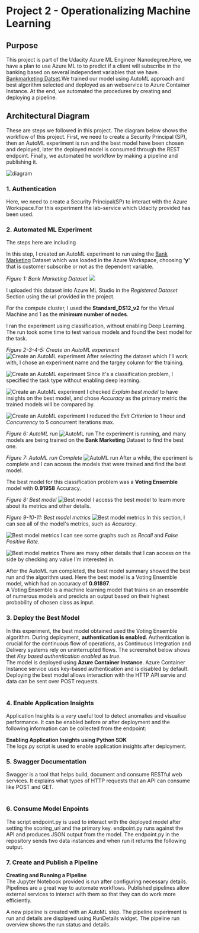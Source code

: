 
# Project 2 - Operationalizing Machine Learning

## Purpose
This project is part of the Udacity Azure ML Engineer Nanodegree.Here, we have a plan to use Azure ML to to predict if a client will subscribe in the banking based on several independent variables that we have. [Bankmarketing Datset](https://automlsamplenotebookdata.blob.core.windows.net/automl-sample-notebook-data/bankmarketing_train.csv).We trained our model using AutoML approach and best algorithm selected and deployed as an webservice to Azure Container Instance. At the end, we automated the procedures by creating and deploying a pipeline.


## Architectural Diagram
These are steps we followed in this project. The diagram below shows the workflow of this project. First, we need to create a Security Principal (SP), then an AutoML experiment is run and the best model have been chosen and deployed, later the deployed model is consumed through the REST endpoint. Finally, we automated he workflow by making a pipeline and publishing it. 

![diagram](https://user-images.githubusercontent.com/40363872/107598953-f35a8780-6bd3-11eb-9c3b-1f25bbdf1a95.png)



### 1. Authentication 
Here, we need to create a Security Principal(SP) to interact with the Azure Workspace.For this experiment the lab-service which Udacity provided has been used. 

### 2. Automated ML Experiment
The steps here are including

In this step, I created an AutoML experiment to run using the [Bank Marketing](https://automlsamplenotebookdata.blob.core.windows.net/automl-sample-notebook-data/bankmarketing_train.csv) Dataset which was loaded in the Azure Workspace, choosing **'y'** that is customer subscribe or not as the dependent variable.

*Figure 1: Bank Marketing Dataset*
![](images/Dataset.JPG)


I uploaded this dataset into Azure ML Studio in the *Registered Dataset* Section using the url provided in the project.

For the compute cluster, I used the **Standard_DS12_v2** for the Virtual Machine and 1 as the **minimum number of nodes**.

I ran the experiment using classification, without enabling Deep Learning. The run took some time to test various models and found the best model for the task.

*Figure 2-3-4-5: Create an AutoML experiment*
![Create an AutoML experiment](images/CreateAutoMLrun.png)
After selecting the dataset which I'll work with, I chose an experiment name and the targey column for the training.

![Create an AutoML experiment](images/CreateAutoMLrun6.png)
Since it's a classification problem, I specified the task type without enabling deep learning.

![Create an AutoML experiment](images/CreateAutoMLrun5.png)
I checked *Explain best model* to have insights on the best model, and chose *Accuracy* as the primary metric the trained models will be compared by.

![Create an AutoML experiment](images/CreateAutoMLrun4.png)
I reduced the *Exit Criterion* to 1 hour and *Concurrency* to 5 concurrent iterations max.

*Figure 6: AutoML run*
![AutoML run](images/AutoMLrun2.png)
The experiment is running, and many models are being trained on the **Bank Marketing** Dataset to find the best one.

*Figure 7: AutoML run Complete*
![AutoML run](images/AutoMLrun3.png)
After a while, the eperiment is complete and I can access the models that were trained and find the best model.

The best model for this classification problem was a **Voting Ensemble** model with **0.91958** Accuracy.

*Figure 8: Best model*
![Best model](images/Bestmodel.png)
I access the best model to learn more about its metrics and other details.

*Figure 9-10-11: Best model metrics*
![Best model metrics](images/Bestmodelmetrics.png)
In this section, I can see all of the model's metrics, such as *Accuracy*.

![Best model metrics](images/Bestmodelmetrics2.png)
I can see some graphs such as *Recall* and *False Positive Rate*.

![Best model metrics](images/Bestmodelmetrics3.png)
There are many other details that I can access on the side by checking any value I'm interested in.

After the AutoML run completed, the best model summary showed the best run and the algorithm used. Here the best model is a Voting Ensemble model, which had an accuracy of **0.91897**.<br> A Voting Ensemble is a machine learning model that trains on an ensemble of numerous models and predicts an output based on their highest probability of chosen class as input. <br>

### 3. Deploy the Best Model
In this experiment, the best model obtained used the Voting Ensemble algorithm. During deployment, **authentication is enabled**. Authentication is crucial for the continuous flow of operations, as Continuous Integration and Delivery systems rely on uninterrupted flows. The screenshot below shows thet *Key based authentication enabled* as *true*.<br>
The model is deployed using **Azure Container Instance**. Azure Container Instance service uses key-based authentication and is disabled by default. Deploying the best model allows interaction with the HTTP API servie and data can be sent over POST requests. <br><br>

### 4. Enable Application Insights 
Application Insights is a very useful tool to detect anomalies and visualise performance. It can be enabled before or after deployment and the following information can be collected from the endpoint: 

**Enabling Application Insights using Python SDK**<br> 
The logs.py script is used to enable application insights after deployment. 


### 5. Swagger Documentation
Swagger is a tool that helps build, document and consume RESTful web services. It explains what types of HTTP requests that an API can consume like POST and GET. <br><br> 

### 6. Consume Model Enpoints
The script endpoint.py is used to interact with the deployed model after setting the scoring_uri and the primary key. endpoint.py runs against the API and produces JSON output from the model. The endpoint.py in the repository sends two data instances and when run it returns the following output. 

### 7. Create and Publish a Pipeline
**Creating and Running a Pipeline**<br>
The Jupyter Notebook provided is run after configuring necessary details. <br>
Pipelines are a great way to automate workflows. Published pipelines allow external services to interact with them so that they can do work more efficiently.

A new pipeline is created with an AutoML step. The pipeline experiment is run and details are displayed using RunDetails widget. The pipeline run overview shows the run status and details. 
